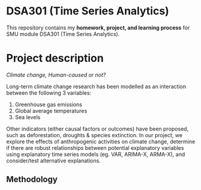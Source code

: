 # DSA301 (Time Series Analytics)
This repository contains my __homework, project, and learning process__ for SMU module DSA301 (Time Series Analytics).

# Project description
*Climate change, Human-caused or not?*

Long-term climate change research has been modelled as an interaction between the following 3 variables: 
1. Greenhouse gas emissions
2. Global average temperatures
3. Sea levels
   
Other indicators (either causal factors or outcomes) have been proposed, such as deforestation, droughts & species extinction. In our project, we explore the effects of anthropogenic activities on climate change, determine if there are robust relationships between potential explanatory variables using explanatory time series models (eg. VAR, ARIMA-X, ARMA-X), and consider/test alternative explanations.

## Methodology




